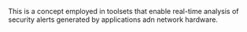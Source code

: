 
This is a concept employed in toolsets that enable real-time analysis of security alerts generated by applications adn network hardware.